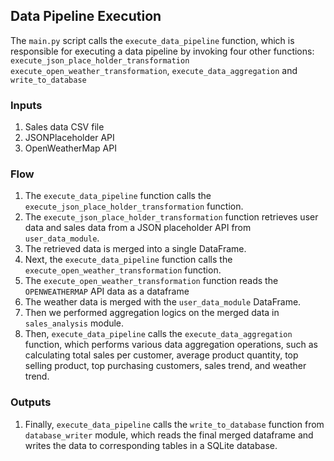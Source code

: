 ## Data Pipeline Execution

The `main.py` script calls the `execute_data_pipeline` function, which is responsible for executing a data pipeline by invoking four other functions: `execute_json_place_holder_transformation` `execute_open_weather_transformation`, `execute_data_aggregation` and `write_to_database`

### Inputs
1. Sales data CSV file
2. JSONPlaceholder API
3. OpenWeatherMap API

### Flow

1. The `execute_data_pipeline` function calls the `execute_json_place_holder_transformation` function.
2. The `execute_json_place_holder_transformation` function retrieves user data and sales data from a JSON placeholder API from `user_data_module`.
3. The retrieved data is merged into a single DataFrame.
4. Next, the `execute_data_pipeline` function calls the `execute_open_weather_transformation` function.
5. The `execute_open_weather_transformation` function reads the `OPENWEATHERMAP` API data as a dataframe
6. The weather data is merged with the `user_data_module` DataFrame.
8. Then we performed aggregation logics on the merged data in `sales_analysis` module.
9. Then, `execute_data_pipeline` calls the `execute_data_aggregation` function, which performs various data aggregation operations, such as calculating total sales per customer, average product quantity, top selling product, top purchasing customers, sales trend, and weather trend.


### Outputs
1. Finally, `execute_data_pipeline` calls the `write_to_database` function from `database_writer` module, which reads the final merged dataframe and writes the data to corresponding tables in a SQLite database.
